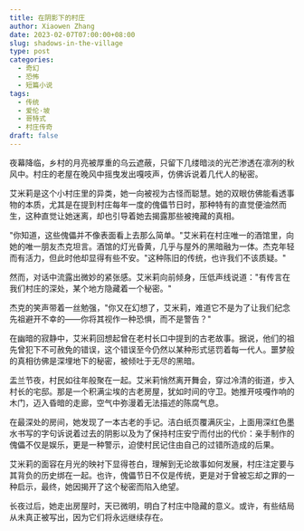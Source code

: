 ```yaml
---
title: 在阴影下的村庄
author: Xiaowen Zhang
date: 2023-02-07T07:00:00+08:00
slug: shadows-in-the-village
type: post
categories:
  - 奇幻
  - 恐怖
  - 短篇小说
tags:
  - 传统
  - 爱伦·坡
  - 哥特式
  - 村庄传奇
draft: false
---
```


夜幕降临，乡村的月亮被厚重的乌云遮蔽，只留下几缕暗淡的光芒渗透在凛冽的秋风中。村庄的老屋在晚风中摇曳发出嘎吱声，仿佛诉说着几代人的秘密。

艾米莉是这个小村庄里的异类，她一向被视为古怪而聪慧。她的双眼仿佛能看透事物的本质，尤其是在提到村庄每年一度的傀儡节日时，那种特有的直觉便油然而生，这种直觉让她迷离，却也引导着她去揭露那些被掩藏的真相。

"你知道，这些傀儡并不像表面看上去那么简单。"艾米莉在村庄唯一的酒馆里，向她的唯一朋友杰克坦言。酒馆的灯光昏黄，几乎与屋外的黑暗融为一体。杰克年轻而有活力，但此时他却显得有些不安。"这种陈旧的传统，也许我们不该质疑。"

然而，对话中流露出微妙的紧张感。艾米莉向前倾身，压低声线说道："有传言在我们村庄的深处，某个地方隐藏着一个秘密。"

杰克的笑声带着一丝勉强，"你又在幻想了，艾米莉，难道它不是为了让我们纪念先祖避开不幸的——你将其视作一种恐惧，而不是警告？"

在幽暗的寂静中，艾米莉回想起曾在老村长口中提到的古老故事。据说，他们的祖先曾犯下不可赦免的错误，这个错误至今仍然以某种形式惩罚着每一代人。噩梦般的真相彷佛是深埋地下的秘密，被倾吐于无尽的黑暗。

盂兰节夜，村民如往年般聚在一起。艾米莉悄然离开舞会，穿过冷清的街道，步入村长的宅邸。那是一个积满尘埃的古老房屋，犹如时间的守卫。她推开吱嘎作响的木门，迈入昏暗的走廊，空气中弥漫着无法描述的陈腐气息。

在最深处的房间，她发现了一本古老的手记。洁白纸页覆满灰尘，上面用深红色墨水书写的字句诉说着过去的阴影以及为了保持村庄安宁而付出的代价：亲手制作的傀儡不仅是娱乐，更是一种警示，迫使村民记住由自己的过错所造成的后果。

艾米莉的面容在月光的映衬下显得苍白，理解到无论故事如何发展，村庄注定要与其背负的历史绑在一起。也许，傀儡节日不仅是传统，更是对于曾被忘却之罪的一种启示，最终，她因揭开了这个秘密而陷入绝望。

长夜过后，她走出房屋时，天已微明，明白了村庄中隐藏的意义。或许，有些结局从未真正被写出，因为它们将永远继续存在。